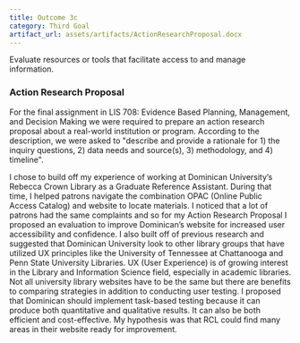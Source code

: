 ```yaml
---
title: Outcome 3c
category: Third Goal
artifact_url: assets/artifacts/ActionResearchProposal.docx
---
```

Evaluate resources or tools that facilitate access to and manage information.

### **Action Research Proposal** ###
For the final assignment in LIS 708: Evidence Based Planning, Management, and Decision Making we were required to prepare an action research proposal about a real-world institution or program. According to the description, we were asked to "describe and provide a rationale for 1) the inquiry questions, 2) data needs and source(s), 3) methodology, and 4) timeline".

I chose to build off my experience of working at Dominican University’s Rebecca Crown Library as a Graduate Reference Assistant. During that time, I helped patrons navigate the combination OPAC (Online Public Access Catalog) and website to locate materials. I noticed that a lot of patrons had the same complaints and so for my Action Research Proposal I proposed an evaluation to improve Dominican’s website for increased user accessibility and confidence. I also built off of previous research and suggested that Dominican University look to other library groups that have utilized UX principles like the University of Tennessee at Chattanooga and Penn State University Libraries. UX (User Experience) is of growing interest in the Library and Information Science field, especially in academic libraries. Not all university library websites have to be the same but there are benefits to comparing strategies in addition to conducting user testing. I proposed that Dominican should implement task-based testing because it can produce both quantitative and qualitative results. It can also be both efficient and cost-effective. My hypothesis was that RCL could find many areas in their website ready for improvement. 
